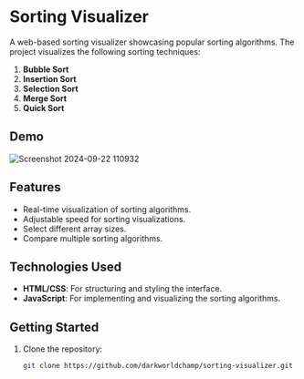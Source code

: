 # Sorting Visualizer

A web-based sorting visualizer showcasing popular sorting algorithms. The project visualizes the following sorting techniques:

1. **Bubble Sort**
2. **Insertion Sort**
3. **Selection Sort**
4. **Merge Sort**
5. **Quick Sort**

## Demo
![Screenshot 2024-09-22 110932](https://github.com/user-attachments/assets/7ef57f1e-a7f4-4868-b6fe-1f2613432f41)


## Features

- Real-time visualization of sorting algorithms.
- Adjustable speed for sorting visualizations.
- Select different array sizes.
- Compare multiple sorting algorithms.

## Technologies Used

- **HTML/CSS**: For structuring and styling the interface.
- **JavaScript**: For implementing and visualizing the sorting algorithms.

## Getting Started

1. Clone the repository:
   ```bash
   git clone https://github.com/darkworldchamp/sorting-visualizer.git
